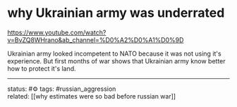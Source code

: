 # why Ukrainian army was underrated
https://www.youtube.com/watch?v=BvZQ8WHrano&ab_channel=%D0%A2%D0%A1%D0%9D

Ukrainian army looked incompetent to NATO because it was not using it's experience. But first months of war shows that Ukrainian army know better how to protect it's land.


---
status: #⚙️ 
tags: #russian_aggression  
related: [[why estimates were so bad before russian war]]